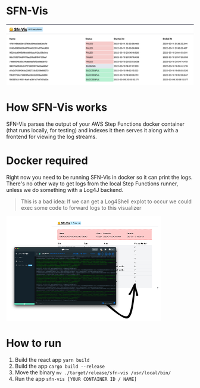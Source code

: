 # SFN-Vis

![screenie](./screenie.png)

# How SFN-Vis works

SFN-Vis parses the output of your AWS Step Functions docker container (that runs locally, for testing) and indexes it then serves it along with a frontend for viewing the log streams.

# Docker required

Right now you need to be running SFN-Vis in docker so it can print the logs. There's no other way to get logs from the local Step Functions runner, unless we do something with a Log4J backend.

> This is a bad idea: If we can get a Log4Shell explot to occur we could exec some code to forward logs to this visualizer

![point](./point.png)

# How to run

1.  Build the react app `yarn build`
2.  Build the app `cargo build --release`
3.  Move the binary `mv ./target/release/sfn-vis /usr/local/bin/`
4.  Run the app `sfn-vis [YOUR CONTAINER ID / NAME]`
